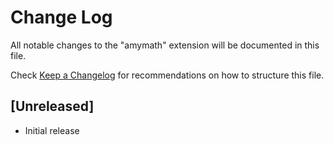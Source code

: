 # Change Log

All notable changes to the "amymath" extension will be documented in this file.

Check [Keep a Changelog](http://keepachangelog.com/) for recommendations on how to structure this file.

## [Unreleased]

- Initial release